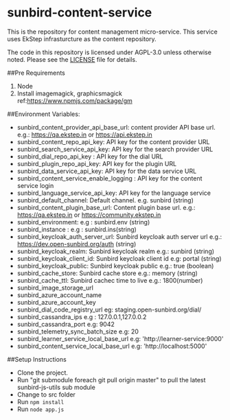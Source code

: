 # sunbird-content-service

This is the repository for content management micro-service. This service uses EkStep infrasturcture as the content repository.

The code in this repository is licensed under AGPL-3.0 unless otherwise noted. Please see the [LICENSE](https://github.com/project-sunbird/sunbird-content-service/blob/master/LICENSE) file for details.

##Pre Requirements
1. Node
2. Install imagemagick, graphicsmagick ref:https://www.npmjs.com/package/gm

##Environment Variables:
* sunbird_content_provider_api_base_url: content provider API base url. e.g.: https://qa.ekstep.in or https://api.ekstep.in
* sunbird_content_repo_api_key:  API key for the  content provider URL
* sunbird_search_service_api_key:  API key for the  search provider URL
* sunbird_dial_repo_api_key : API key for the dial URL
* sunbird_plugin_repo_api_key: API key for the plugin URL 
* sunbird_data_service_api_key: API key for the data service URL
* sunbird_content_service_enable_logging : API key for the content service login
* sunbird_language_service_api_key: API key for the language service 
* sunbird_default_channel: Default channel. e.g. sunbird (string)  
* sunbird_content_plugin_base_url: Content plugin base url. e.g.: https://qa.ekstep.in or https://community.ekstep.in
* sunbird_environment: e.g : sunbird.env (string)
* sunbird_instance : e.g : sunbird.ins(string)
* sunbird_keycloak_auth_server_url: Sunbird keycloak auth server url e.g.: https://dev.open-sunbird.org/auth (string)
* sunbird_keycloak_realm: Sunbird keycloak realm e.g.: sunbird (string)
* sunbird_keycloak_client_id: Sunbird keycloak client id e.g: portal (string)
* sunbird_keycloak_public: Sunbird keycloak public e.g.: true (boolean)
* sunbird_cache_store: Sunbird cache store e.g.: memory (string)
* sunbird_cache_ttl: Sunbird cachec time to live e.g.: 1800(number)
* sunbird_image_storage_url
* sunbird_azure_account_name 
* sunbird_azure_account_key 
* sunbird_dial_code_registry_url eg: staging.open-sunbird.org/dial/
* sunbird_cassandra_ips  e.g : 127.0.0.1,127.0.0.2
* sunbird_cassandra_port e.g: 9042
* sunbird_telemetry_sync_batch_size e.g: 20
* sunbird_learner_service_local_base_url e.g: 'http://learner-service:9000'
* sunbird_content_service_local_base_url e.g: 'http://localhost:5000'

##Setup Instructions
* Clone the project.
* Run "git submodule foreach git pull origin master" to pull the latest sunbird-js-utils sub module
* Change to src folder
* Run `npm install`
* Run `node app.js`





